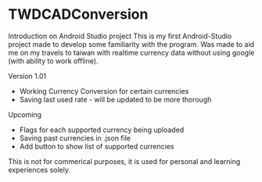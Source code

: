 # TWDCADConversion
Introduction on Android Studio project
This is my first Android-Studio project made to develop some familiarity with the program.
Was made to aid me on my travels to taiwan with realtime currency data without using google (with ability to work offline).


Version 1.01
- Working Currency Conversion for certain currencies
- Saving last used rate - will be updated to be more thorough

Upcoming
- Flags for each supported currency being uploaded
- Saving past currencies in .json file
- Add button to show list of supported currencies

This is not for commerical purposes, it is used for personal and learning experiences solely. 
